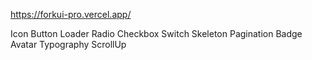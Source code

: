 https://forkui-pro.vercel.app/

Icon
Button
Loader
Radio
Checkbox
Switch
Skeleton
Pagination
Badge
Avatar
Typography
ScrollUp

